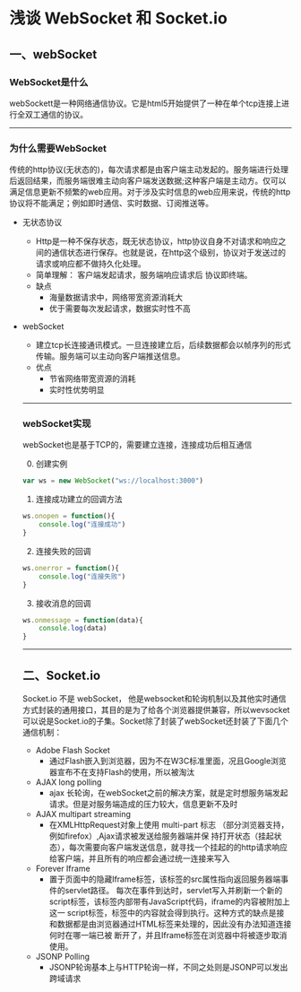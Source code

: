 # 浅谈 WebSocket 和 Socket.io

## 一、webSocket

### WebSocket是什么

webSockett是一种网络通信协议。它是html5开始提供了一种在单个tcp连接上进行全双工通信的协议。

---

### 为什么需要WebSocket

传统的http协议(无状态的)，每次请求都是由客户端主动发起的。服务端进行处理后返回结果，而服务端很难主动向客户端发送数据;这种客户端是主动方。仅可以满足信息更新不频繁的web应用。对于涉及实时信息的web应用来说，传统的http协议将不能满足；例如即时通信、实时数据、订阅推送等。

- 无状态协议

  - Http是一种不保存状态，既无状态协议，http协议自身不对请求和响应之间的通信状态进行保存。也就是说，在http这个级别，协议对于发送过的请求或响应都不做持久化处理。
  - 简单理解： 客户端发起请求，服务端响应请求后 协议即终端。
  - 缺点
    - 海量数据请求中，网络带宽资源消耗大
    - 优于需要每次发起请求，数据实时性不高

- webSocket

  - 建立tcp长连接通讯模式。一旦连接建立后，后续数据都会以帧序列的形式传输。服务端可以主动向客户端推送信息。
  - 优点
    - 节省网络带宽资源的消耗
    - 实时性优势明显

  ---

  ### webSocket实现

  webSocket也是基于TCP的，需要建立连接，连接成功后相互通信

  0. 创建实例

  ```javascript
  var ws = new WebSocket("ws://localhost:3000")
  ```

  1. 连接成功建立的回调方法

  ```javascript
  ws.onopen = function(){
      console.log("连接成功")
  }
  ```

  2. 连接失败的回调

  ```javascript
  ws.onerror = function(){
      console.log("连接失败")
  }
  ```

  3. 接收消息的回调

  ```javascript
  ws.onmessage = function(data){
      console.log(data)
  }
  ```

  ---

  ## 二、Socket.io

  Socket.io 不是 webSocket， 他是websocket和轮询机制以及其他实时通信方式封装的通用接口，其目的是为了给各个浏览器提供兼容，所以wevsocket可以说是Socket.io的子集。Socket除了封装了webSocket还封装了下面几个通信机制：

  - Adobe Flash Socket
    - 通过Flash嵌入到浏览器，因为不在W3C标准里面，况且Google浏览器宣布不在支持Flash的使用，所以被淘汰
  - AJAX long polling
    - ajax 长轮询，在webSocket之前的解决方案，就是定时想服务端发起请求。但是对服务端造成的压力较大，信息更新不及时
  - AJAX multipart streaming
    - 在XMLHttpRequest对象上使用 multi-part 标志 （部分浏览器支持，例如firefox）,Ajax请求被发送给服务器端并保 持打开状态（挂起状态），每次需要向客户端发送信息，就寻找一个挂起的的http请求响应给客户端，并且所有的响应都会通过统一连接来写入
  - Forever Iframe
    - 置于页面中的隐藏Iframe标签，该标签的src属性指向返回服务器端事件的servlet路径。 每次在事件到达时，servlet写入并刷新一个新的script标签，该标签内部带有JavaScript代码，iframe的内容被附加上这一 script标签，标签中的内容就会得到执行。这种方式的缺点是接和数据都是由浏览器通过HTML标签来处理的，因此没有办法知道连接何时在哪一端已被 断开了，并且Iframe标签在浏览器中将被逐步取消使用。
  - JSONP Polling
    -   JSONP轮询基本上与HTTP轮询一样，不同之处则是JSONP可以发出跨域请求

  ### 

  

   

  



